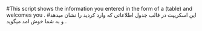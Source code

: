 #This script shows the information you entered in the form of a (table) and welcomes you . 
#این اسکریپت در قالب جدول اطلاعاتی که وارد کردید را نشان میدهد و به شما خوش امد میگوید . 
